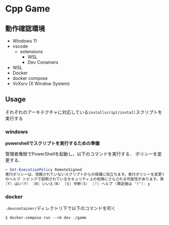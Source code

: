 # Cpp Game
## 動作確認環境
* Windows 11
* vscode
    - extensions
        - WSL
        - Dev Conainers
* WSL
* Docker
* docker compose
* VcXsrv (X Window System)

## Usage
それぞれのアーキテクチャに対応している`installscript/install`スクリプトを実行する

### windows
**powershellでスクリプトを実行するための準備**

管理者権限でPowerShellを起動し，以下のコマンドを実行する．
ポリシーを変更する．

```PowerShell
> Set-ExecutionPolicy RemoteSigned
実行ポリシーは、信頼されていないスクリプトからの保護に役立ちます。実行ポリシーを変更すると、about_Execution_Policies
のヘルプ トピックで説明されているセキュリティ上の危険にさらされる可能性があります。実行ポリシーを変更しますか?
[Y] はい(Y)  [N] いいえ(N)  [S] 中断(S)  [?] ヘルプ (既定値は "Y"): y
```

### docker
`.devcontainer/`ディレクトリ下で以下のコマンドを叩く
```
$ docker-compose run --rm dev ./game
```
